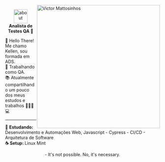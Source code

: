 <img src="https://user-images.githubusercontent.com/19178806/214409488-f5766f93-4ac8-4bda-afa0-6808ee58b6e8.png" min-width="400px" max-width="400px" width="400px" align="right" alt="Victor Mattosinhos">


<p align="center">
<img width="45" alt="about" src="https://user-images.githubusercontent.com/19178806/211726037-f8d0d80a-81b0-4dcf-aa98-a91b99ca06fa.gif"><br><strong>Analista de Testes QA 🐞</strong></p>




👋 Hello There! Me chamo Kellen, sou formada em ADS.</br>
🔭 Trabalhando como QA.</br>
📚 Atualmente compartilhando um pouco dos meus estudos e trabalhos 👩🏼‍💜💻

---

🌱 <strong>Estudando:</strong> Desenvolvimento e Automações Web,
Javascript - Cypress - CI/CD - Arquitetura de Software </br>
<strong>☕ Setup: </strong> Linux Mint

<p align="center">- It's not possible. No, it's necessary.</p>
